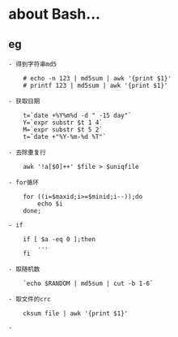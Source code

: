 about Bash...
==============

eg
---

    - 得到字符串md5

        # echo -n 123 | md5sum | awk '{print $1}'
        # printf 123 | md5sum | awk '{print $1}'

    - 获取日期

        t=`date +%Y%m%d -d " -15 day"`
        Y=`expr substr $t 1 4`
        M=`expr substr $t 5 2`
        t=`date +"%Y-%m-%d %T"`

    - 去除重复行

        awk '!a[$0]++' $file > $uniqfile

    - for循环

        for ((i=$maxid;i>=$minid;i--));do
            echo $i
        done;

    - if

        if [ $a -eq 0 ];then
            ...
        fi

    - 取随机数

        `echo $RANDOM | md5sum | cut -b 1-6`

    - 取文件的crc

        cksum file | awk '{print $1}'

    - 


